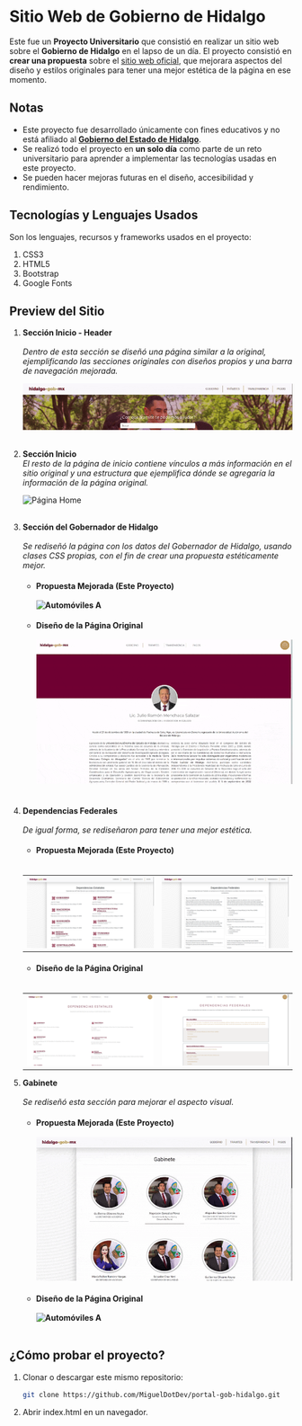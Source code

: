 # Sitio Web de Gobierno de Hidalgo
Este fue un **Proyecto Universitario** que consistió en realizar un sitio web sobre el **Gobierno de Hidalgo** en el lapso de un día. El proyecto consistió en **crear una propuesta** sobre el [sitio web oficial](https://www.hidalgo.gob.mx/), que mejorara aspectos del diseño y estilos originales para tener una mejor estética de la página en ese momento.

## Notas
- Este proyecto fue desarrollado únicamente con fines educativos y no está afiliado al **[Gobierno del Estado de Hidalgo](https://www.ford.mx/)**.<br>
- Se realizó todo el proyecto en **un solo día** como parte de un reto universitario para aprender a implementar las tecnologías usadas en este proyecto.<br>
- Se pueden hacer mejoras futuras en el diseño, accesibilidad y rendimiento.

## Tecnologías y Lenguajes Usados
Son los lenguajes, recursos y frameworks usados en el proyecto:  
1. CSS3  
1. HTML5  
1. Bootstrap  
1. Google Fonts  

## Preview del Sitio  

1. **Sección Inicio - Header**<br>  
   *Dentro de esta sección se diseñó una página similar a la original, ejemplificando las secciones originales con diseños propios y una barra de navegación mejorada.*  

   ![Nav de Inicio](assets/p1.gif)<br><br>

2. **Sección Inicio**<br>
   *El resto de la página de inicio contiene vínculos a más información en el sitio original y una estructura que ejemplifica dónde se agregaría la información de la página original.*  

   ![Página Home](assets/p2.gif)<br><br>

3. **Sección del Gobernador de Hidalgo**<br>  
   *Se rediseñó la página con los datos del Gobernador de Hidalgo, usando clases CSS propias, con el fin de crear una propuesta estéticamente mejor.*  
   - #### Propuesta Mejorada (Este Proyecto)<br><br> ![Automóviles A](assets/p3.gif)  
   - #### Diseño de la Página Original<br><br> ![Automóviles A](assets/p4.gif)<br><br>

4. **Dependencias Federales**<br>  
   *De igual forma, se rediseñaron para tener una mejor estética.*  

   - #### Propuesta Mejorada (Este Proyecto)<br><br>
   <table>
        <tr>
            <td><img src="assets/p5.png" width="400"></td>
            <td><img src="assets/p7.png" width="400"></td>
        </tr>
    </table>

   - #### Diseño de la Página Original<br><br>
    <table>
        <tr>
            <td><img src="assets/p8.png" width="400"></td>
            <td><img src="assets/p9.png" width="400"></td>
        </tr>
    </table>

5. **Gabinete**<br>  
   *Se rediseñó esta sección para mejorar el aspecto visual.*  
   - #### Propuesta Mejorada (Este Proyecto)<br><br> ![Automóviles A](assets/p10.gif)  
   - #### Diseño de la Página Original<br><br> ![Automóviles A](assets/p11.gif)<br><br>

## ¿Cómo probar el proyecto?  

1. Clonar o descargar este mismo repositorio:  
   ```bash
   git clone https://github.com/MiguelDotDev/portal-gob-hidalgo.git
   ```
1. Abrir index.html en un navegador.

